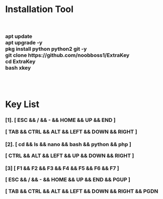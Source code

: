 <!-- GITHUB README -->

<h1>Installation Tool</h1>

<br>

<h3>apt update<br>apt upgrade -y<br>pkg install python python2 git -y<br>git clone https://github.com/noobboss1/ExtraKey<br>cd ExtraKey<br>bash xkey</h3><br><br>

<h1>Key List</h1>

<h3>[1]. [ ESC && / && - && HOME && UP && END ]

[ TAB && CTRL && ALT && LEFT && DOWN && RIGHT ]<br><br>[2]. [ cd && ls && nano && bash && python && php ]

[ CTRL && ALT && LEFT && UP && DOWN && RIGHT ]<br><br>[3] [ F1 && F2 && F3 && F4 && F5 && F6 && F7 ]

[ ESC && / && - && HOME && UP && END && PGUP ]

[ TAB && CTRL && ALT && LEFT && DOWN && RIGHT && PGDN</h3>
